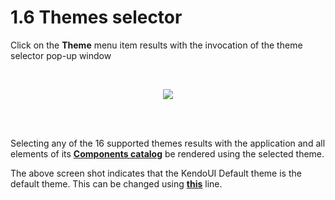 # 1.6 Themes selector

Click on the **Theme** menu item results with the invocation of the theme selector pop-up window

<br>

<p align=center>
  <img src="https://cloud.githubusercontent.com/assets/2712405/13236773/8886e092-d994-11e5-8424-48004bc1e098.png"></img>
 <br><br>
</p>

<br>


Selecting any of the 16 supported themes results with the application and all elements of its **[Components catalog](#/help/docs/about_this_application/3._components_catalog)**  be rendered using the selected theme.

The above screen shot indicates that the KendoUI Default theme is the default theme. This can be changed using **[this](https://github.com/aurelia-ui-toolkits/aurelia-kendoui-bridge/blob/master/sample/src/settings.js#L2)** line.